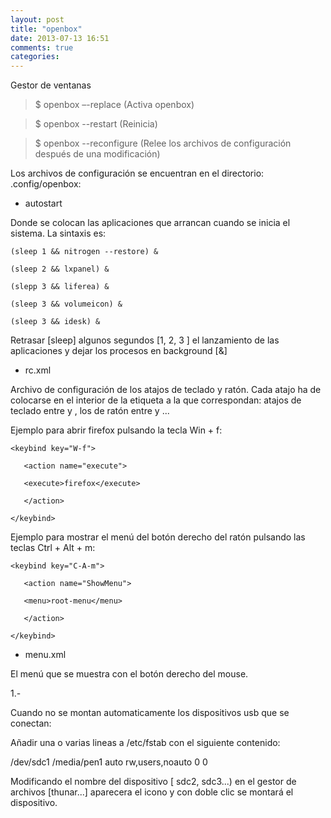 ```yaml
---
layout: post
title: "openbox"
date: 2013-07-13 16:51
comments: true
categories: 
---
```

Gestor de ventanas

>$ openbox –-replace (Activa openbox)

>$ openbox --restart (Reinicia)

>$ openbox --reconfigure (Relee los archivos de configuración después de una modificación)

Los archivos de configuración se encuentran en el directorio: .config/openbox:

- autostart

Donde se colocan las aplicaciones que arrancan cuando se inicia el sistema. La sintaxis es:

	(sleep 1 && nitrogen --restore) & 

	(sleep 2 && lxpanel) & 

	(slepp 3 && liferea) & 

	(sleep 3 && volumeicon) & 

	(sleep 3 && idesk) & 

Retrasar [sleep] algunos segundos [1, 2, 3 ] el lanzamiento de las aplicaciones  y dejar los procesos en background [&]

- rc.xml

Archivo de configuración de los atajos de teclado y ratón. Cada atajo ha de colocarse en el interior de la etiqueta a la que correspondan: atajos de teclado entre <keyboard> y </keyboard>, los de ratón entre <mouse> y </mouse>... 

Ejemplo para abrir firefox pulsando la tecla Win + f:

	<keybind key="W-f">

	   <action name="execute">

	   <execute>firefox</execute>

	   </action>

	</keybind>

Ejemplo para mostrar el menú del botón derecho del ratón pulsando las teclas Ctrl + Alt + m:

	<keybind key="C-A-m">

	   <action name="ShowMenu">

	   <menu>root-menu</menu>

	   </action>

	</keybind>

- menu.xml

El menú que se muestra con el botón derecho del mouse.

1.-

Cuando no se montan automaticamente los dispositivos usb que se conectan:

Añadir una o varias lineas a /etc/fstab con el siguiente contenido:

/dev/sdc1 /media/pen1 auto  rw,users,noauto 0 0

Modificando el nombre del dispositivo [ sdc2, sdc3...) en el gestor de archivos [thunar...] aparecera el icono y con doble clic se montará el dispositivo.

